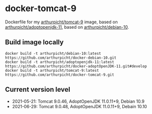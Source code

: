 # docker-tomcat-9

Dockerfile for my [arthurpicht/tomcat-9](https://cloud.docker.com/repository/docker/arthurpicht/tomcat-9)
image, based on
[arthurpicht/adoptopenjdk-11](https://github.com/arthurpicht/docker-adoptOpenJDK-11),
based on
[arthurpicht/debian-10](https://github.com/arthurpicht/docker-debian-10).

## Build image locally

    docker build -t arthurpicht/debian-10:latest https://github.com/arthurpicht/docker-debian-10.git
    docker build -t arthurpicht/adoptopenjdk-11:latest https://github.com/arthurpicht/docker-adoptOpenJDK-11.git#develop 
    docker build -t arthurpicht/tomcat-9:latest https://github.com/arthurpicht/docker-tomcat-9.git

## Current version level

* 2021-05-21: Tomcat 9.0.46, AdoptOpenJDK 11.0.11+9, Debian 10.9
* 2021-06-29: Tomcat 9.0.48, AdoptOpenJDK 11.0.11+9, Debain 10.10

